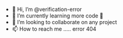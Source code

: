 - 👋 Hi, I’m @verification-error
- 🌱 I’m currently learning more code 🥲
- 💞️ I’m looking to collaborate on any project 
- 📫 How to reach me ..... error 404

